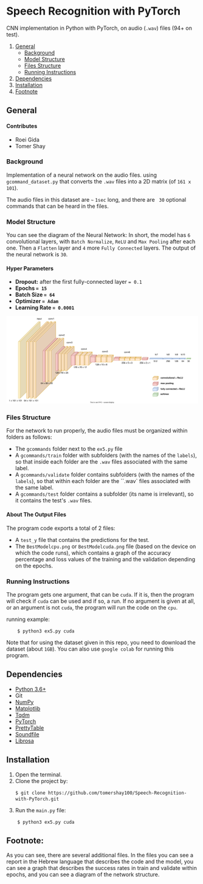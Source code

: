 


# Speech Recognition with PyTorch
CNN implementation in Python with PyTorch, on audio (``.wav``) files (94+ on test).

1. [General](#General)
    - [Background](#background)
    - [Model Structure](#model-structure)
    - [Files Structure](#files-structure)
    - [Running Instructions](#running-instructions)
2. [Dependencies](#dependencies) 
3. [Installation](#installation)
4. [Footnote](#footnote)

## General

#### Contributes
* Roei Gida
* Tomer Shay

### Background
Implementation of a neural network on the audio files. using ``gcommand_dataset.py`` that converts the ``.wav`` files into a 2D matrix (of ``161 x 101``).

The audio files in this dataset are ``~`` ``1sec`` long, and there are `` 30`` optional commands that can be heard in the files.

### Model Structure
You can see the diagram of the Neural Network:
In short, the model has ``6`` convolutional layers, with ``Batch Normalize``, ``ReLU`` and ``Max Pooling`` after each one. Then a ``Flatten`` layer and ``4`` more ``Fully Connected`` layers. The output of the neural network is ``30``.
#### Hyper Parameters

 - **Dropout:** after the first fully-connected layer ``= 0.1``
 - **Epochs ``= 15``**
 - **Batch Size  ``= 64``**
 - **Optimizer  ``= Adam``**
 - **Learning Rate  ``= 0.0001``**

![](https://github.com/tomershay100/Speech-Recognition-with-PyTorch/blob/main/CNN%20Architecture.svg)

### Files Structure

For the network to run properly, the audio files must be organized within folders as follows:
* The ``gcommands`` folder next to the ``ex5.py`` file
* A ``gcommands/train`` folder with subfolders (with the names of the ``labels``), so that inside each folder are the ``.wav`` files associated with the same label.
* A ``gcommands/validate`` folder contains subfolders (with the names of the `labels`), so that within each folder are the ``.wav` files associated with the same label.
* A ``gcommands/test`` folder contains a subfolder (its name is irrelevant), so it contains the test's ``.wav`` files.

#### About The Output Files
The program code exports a total of 2 files:
* A ``test_y`` file that contains the predictions for the test.
* The ``BestModelcpu.png`` or ``BestModelcuda.png`` file (based on the device on which the code runs), which contains a graph of the accuracy percentage and loss values of the training and the validation depending on the epochs.

### Running Instructions

The program gets one argument, that can be ``cuda``. If it is, then the program will check if ``cuda`` can be used and if so, a run. If no argument is given at all, or an argument is not ``cuda``, the program will run the code on the ``cpu``.

running example:
```
	$ python3 ex5.py cuda
```

Note that for using the dataset given in this repo, you need to download the dataset (about ``1GB``). You can also use ``google colab`` for running this program.
## Dependencies
* [Python 3.6+](https://www.python.org/downloads/)
* Git
* [NumPy](https://numpy.org/install/)
* [Matplotlib](https://matplotlib.org/stable/users/installing.html)
* [Tqdm](https://pypi.org/project/tqdm/)
* [PyTorch](https://pytorch.org/get-started/locally/)
* [PrettyTable](https://pypi.org/project/prettytable/)
* [Soundfile](https://pypi.org/project/SoundFile/)
* [Librosa](https://pypi.org/project/Librosa/)


## Installation

1. Open the terminal.
2. Clone the project by:
	```
	$ git clone https://github.com/tomershay100/Speech-Recognition-with-PyTorch.git
	```
3. Run the ```main.py``` file:
```
	$ python3 ex5.py cuda
```

 
## Footnote:
As you can see, there are several additional files. In the files you can see a report in the Hebrew language that describes the code and the model, you can see a graph that describes the success rates in train and validate within epochs, and you can see a diagram of the network structure.
